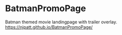 # BatmanPromoPage
Batman themed movie landingpage with trailer overlay.
https://njpatt.github.io/BatmanPromoPage/
